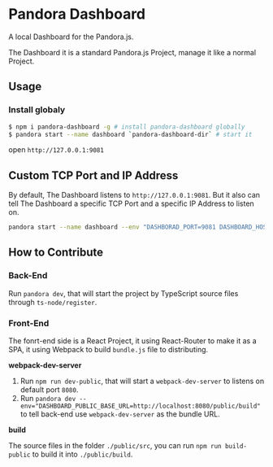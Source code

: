 # Pandora Dashboard

A local Dashboard for the Pandora.js. 

The Dashboard it is a standard Pandora.js Project, manage it like a normal Project.

## Usage

### Install globaly

```bash
$ npm i pandora-dashboard -g # install pandora-dashboard globally
$ pandora start --name dashboard `pandora-dashboard-dir` # start it
```

open `http://127.0.0.1:9081`

## Custom TCP Port and IP Address

By default, The Dashboard listens to `http://127.0.0.1:9081`. But it also can tell The Dashboard a specific TCP Port and a specific IP Address to listen on.

```bash
pandora start --name dashboard --env "DASHBORAD_PORT=9081 DASHBOARD_HOST=0.0.0.0" --npm pandora-dashboard
```

## How to Contribute

### Back-End

Run `pandora dev`, that will start the project by TypeScript source files through `ts-node/register`.
### Front-End

The fonrt-end side is a React Project, it using React-Router to make it as a SPA, it using Webpack to build `bundle.js` file to distributing.


**webpack-dev-server**

1. Run `npm run dev-public`, that will start a `webpack-dev-server` to listens on default port `8080`.
2. Run `pandora dev --env="DASHBOARD_PUBLIC_BASE_URL=http://localhost:8080/public/build"` to tell back-end use `webpack-dev-server` as the bundle URL.

**build**

The source files in the folder `./public/src`, you can run `npm run build-public` to build it into `./public/build`.
